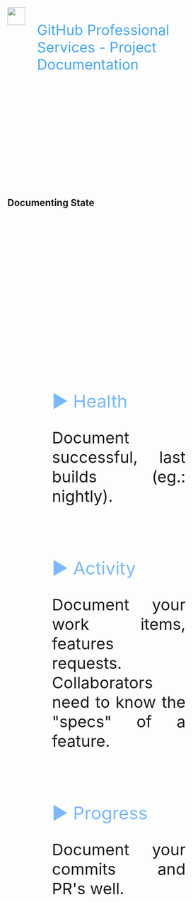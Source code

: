 <div style="height:10vh; display: flex; font-size: 32px; color: #42A5F5; text-align: left; border: 0px dashed blue;">
<img height="40px" src="images/octo-white.png">&nbsp;&nbsp;&nbsp;<p>GitHub Professional Services - Project Documentation</p>
</div>
<div style="height:10vh; border: 0px dashed blue;">
<h2>Documenting State</h2>
</div>
<div style="height:80vh; border: 0px dashed blue;">

<div style="font-size: 36px; text-align: justify; width: 60%; margin: 0% 20% 0% 20%;">

<span style='font-size:40px; padding: 0px 20px 0px 0px; color: #79b8ff;'>&#9654; Health</span>

  Document successful, last builds (eg.: nightly).

<br>

<span style='font-size:40px; padding: 0px 20px 0px 0px; color: #79b8ff;'>&#9654; Activity</span>

  Document your work items, features requests. Collaborators need to know the "specs" of a feature.

<br>

<span style='font-size:40px; padding: 0px 20px 0px 0px; color: #79b8ff;'>&#9654; Progress</span>

  Document your commits and PR's well.

</div>

</div>

<div style="height:10vh; font-size: 36px; color: #42A5F5; text-align: center; border: 0px dashed blue;">
Check out more ?...
<span style='font-size:50px;'>&#128071;</span>
</div>

<!-- Add some speaker notes -->
Note: Undocumented code can be very difficult to understand, if its your own or from others.
